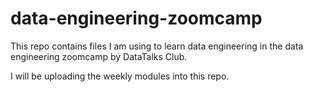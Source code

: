 # data-engineering-zoomcamp
This repo contains files I am using to learn data engineering in the data engineering zoomcamp by DataTalks Club.

I will be uploading the weekly modules into this repo.
